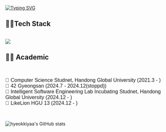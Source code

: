 
[![Typing SVG](https://readme-typing-svg.demolab.com?font=Rubik+Vinyl&weight=900&size=35&pause=1000&color=F7541F&width=435&lines=Welcome+to+hyeokkiyaa)](https://git.io/typing-svg)
 
<h2>🧑‍💻Tech Stack</h2>
<br/>
<img src="https://img.shields.io/badge/Java-007396?style=flat&logo=OpenJDK&logoColor=white"/>
<br/>

<h2>👨‍🎓 Academic</h2> <br />
<p style="font-family: Arial, sans-serif; font-size: 16px;">
🏫 Computer Science Studnet, Handong Global University (2021.3 - )<br />
🔢 42 Gyeongsan (2024.7 - 2024.12(stoppd)) <br />
📝 Intelligent Software Engineering Lab Incubating Studnet, Handong Global University (2024.12 - )<br />
🦁 LikeLion HGU 13 (2024.12 - ) </p><br />

![hyeokkiyaa's GitHub stats](https://github-readme-stats.vercel.app/api?username=사용자ID&show_icons=true&theme=radical)


